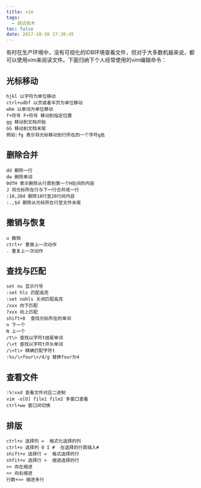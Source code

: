 ```yaml
---
title: vim
tags:
  - 调试技术
toc: false
date: 2017-10-30 17:30:45
---
```

有时在生产环境中，没有可视化的IDB环境查看文件，但对于大多数机器来说，都可以使用vim来阅读文件。下面归纳下个人经常使用的vim编辑命令：
## 光标移动
```
hjkl 以字符为单位移动
ctrl+udbf 以页或者半页为单位移动
wbe 以单词为单位移动
f+符号 F+符号 移动到指定位置
gg 移动到文档开始
GG 移动到文档末尾
例如:fg 表示将光标移动到行所在的一个字符g处
```
## 删除合并
```
dd 删除一行
dw 删除单词
0dfH 表示删除从行首到第一个H处间的内容
J 将光标所在行与下一行合并成一行
:10,20d 删除10行至20行间内容
:.,$d 删除从光标所在行至文件末尾
```
## 撤销与恢复
```
u 撤销
ctrl+r 重做上一次动作
. 重复上一次动作
```
<!--more-->
## 查找与匹配
```
set nu 显示行号
:set hls 匹配高亮
:set nohls 关闭匹配高亮
/xxx 向下匹配
?xxx 向上匹配
shift+8  查找光标所在的单词
n 下一个
N 上一个
/t\> 查找以字符t结尾单词
/\<t 查找以字符t开头单词
/\<t\> 精确匹配字符t
:%s/\<four\>/4/g 替换four为4
```
## 查看文件
```
:%!xxd 查看文件对应二进制
vim -o[O] file1 file2 多窗口查看
ctrl+ww 窗口间切换
```
## 排版
```
ctrl+v 选择列 =  格式化选择的列
ctrl+v 选择列 0 I #  在选择的行首插入#
shift+v 选择行 =  格式选择的行
shfit+v 选择行 >  缩进选择的行
>> 向左缩进
<< 向右缩进
行数+>> 缩进多行
```
